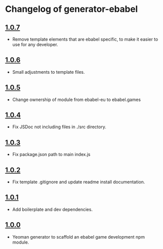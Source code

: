 # Changelog of generator-ebabel

## [1.0.7](https://github.com/ebabel-games/generator-ebabel/releases/tag/v1.0.7)
- Remove template elements that are ebabel specific, to make it easier to use for any developer.

## [1.0.6](https://github.com/ebabel-games/generator-ebabel/releases/tag/v1.0.6)
- Small adjustments to template files.

## [1.0.5](https://github.com/ebabel-games/generator-ebabel/releases/tag/v1.0.5)
- Change ownership of module from ebabel-eu to ebabel.games

## [1.0.4](https://github.com/ebabel-games/generator-ebabel/releases/tag/v1.0.4)
- Fix JSDoc not including files in ./src directory.

## [1.0.3](https://github.com/ebabel-games/generator-ebabel/releases/tag/v1.0.3)
- Fix package.json path to main index.js

## [1.0.2](https://github.com/ebabel-games/generator-ebabel/releases/tag/v1.0.2)
- Fix template .gitignore and update readme install documentation.

## [1.0.1](https://github.com/ebabel-games/generator-ebabel/releases/tag/v1.0.1)
- Add boilerplate and dev dependencies.

## [1.0.0](https://github.com/ebabel-games/generator-ebabel/releases/tag/v1.0.0)
- Yeoman generator to scaffold an ebabel game development npm module.
